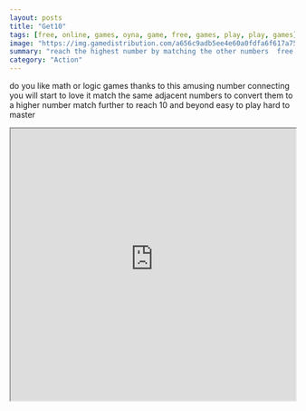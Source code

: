 ```yaml
---
layout: posts
title: "Get10"
tags: [free, online, games, oyna, game, free, games, play, play, games]
image: "https://img.gamedistribution.com/a656c9adb5ee4e60a0fdfa6f617a75e4.jpg"
summary: "reach the highest number by matching the other numbers  free online games oyna game free games play play games"
category: "Action"
---
```


do you like math or logic games thanks to this amusing number connecting you will start to love it match the same adjacent numbers to convert them to a higher number match further to reach 10 and beyond easy to play hard to master

<iframe width="100%" height="480px;" src="https://html5.gamedistribution.com/a656c9adb5ee4e60a0fdfa6f617a75e4/"></iframe>